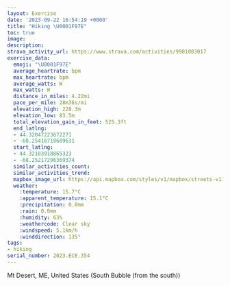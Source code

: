 ```yaml
---
layout: Exercise
date: '2023-09-22 16:54:19 +0000'
title: "Hiking \U0001F97E"
toc: true
image:
description:
strava_activity_url: https://www.strava.com/activities/9901083017
exercise_data:
  emoji: "\U0001F97E"
  average_heartrate: bpm
  max_heartrate: bpm
  average_watts: W
  max_watts: W
  distance_in_miles: 4.22mi
  pace_per_mile: 28m36s/mi
  elevation_high: 228.3m
  elevation_low: 83.5m
  total_elevation_gain_in_feet: 525.3ft
  end_latlng:
  - 44.32047223672271
  - -68.25416718609631
  start_latlng:
  - 44.32103918865323
  - -68.25217296369374
  similar_activities_count:
  similar_activities_trend:
  mapbox_image_url: https://api.mapbox.com/styles/v1/mapbox/streets-v11/static/path-5+787af2-1.0(opomG%60%7Cq_L%5BJs%40DOD_%40YUIMIW%40%5BI_A%7B%40kAy%40c%40e%40QUK%5DWeAMgASy%40Sc%40c%40g%40IUCQB%5BNY%60%40a%40n%40%5DPUHg%40%40mBIQSKe%40Ek%40AW%40YHQN%5Dd%40%5BVk%40LaBx%40%5DH%7DABe%40HeAd%40w%40d%40YJ%7DAEcJn%40_AHoIfAgA%40%7D%40F_BFcCEy%40ByBXkATwAl%40SPY%5COZQvAMZIDWFSNMJ%40%3FO%60%40WB%5DEEBQTETCFm%40XWXKFMGCCAYCKSCKSGGE%40g%40Xa%40M%40%3FGAQVI%40OKEI%40B%40AA%3F%3F%40EMa%40UU%5DGUQIMKQDSKMDCB%40RAA%40%3FABBECDBEBTCSCDDB%3FC%40BEKAD%40%40AABEZh%40%3FBAA%40AC%3FSVD_%40K_%40ABBCCB%40ECFF%40IEg%40Ha%40%3FUDQA%5DEOAODWPDAHMIKYm%40%3FAYBAAAUBGEGD%3FCA%40%40CL%40R%5CC%3FPXFBD%3F%5CQTOHICQDICG%40KFOVe%40Tc%40%3FOBQJa%40h%40k%40JKFG%3FSOSKUCu%40%5Cc%40%40EFMf%40_%40r%40%40CN%40Hf%40DBH%5EBXAx%40Zl%40Kf%40%40AFNNt%40Df%40FVLLRBJFJ%60ANj%40HP%5EZNh%40JRJHVCBBHADN%3FZj%40d%40A%40AFNzAADACCHMNEXDHTLLPJn%40HFF%3FFB%60%40b%40FBp%40Cr%40e%40PGXBZCT%40j%40K%40I%40FC%3F%3FBLAbBUT%3FTEFGBBV%40PGT%3FHBn%40Gb%40FXCX%40%5EFX%3Fd%40F~%40Rb%40NLBXL%60%40%5Cv%40%5En%40R%5CVVHV%40LF%60%40DJAFCN%40NE%5CBHCH%40PEJ%3FFDPCH%40RIHGl%40%7B%40Xy%40FeAFa%40ECDO%3FKEk%40H%5BdAoAf%40a%40r%40w%40%60CmBj%40o%40ROr%40CbCo%40VCn%40%3FPAh%40YhBi%40lB_ATEx%40Ip%40%3FPBl%40p%40VZJ%5EJH%5CF%60%40DX%3FTEb%40MlD%7BAj%40%5B~%40w%40h%40%5BVIl%40M%7C%40%5BA%40D%3FNIPITG%60%40CjC%3FXCTKz%40q%40JEn%40RBI%40UAMOW%40%5BBETEh%40Cl%40QZCZ%40),pin-s-s+e5b22e(-68.25425,44.32152),pin-s-f+89ae00(-68.25419999999997,44.32114000000004)/auto/800x800?access_token=pk.eyJ1Ijoiam9zaGJlY2ttYW4iLCJhIjoiY205eWR2aDd1MWZ6djJrbXc4a3M0bWZleiJ9.XiG9OWkNcZk2QzjJbxLB4A
  weather:
    :temperature: 15.7°C
    :apparent_temperature: 15.1°C
    :precipitation: 0.0mm
    :rain: 0.0mm
    :humidity: 63%
    :weathercode: Clear sky
    :windspeed: 5.1km/h
    :winddirection: 135°
tags:
- hiking
serial_number: 2023.ECE.354
---
```

Mt Desert, ME, United States (South Bubble (from the south))
